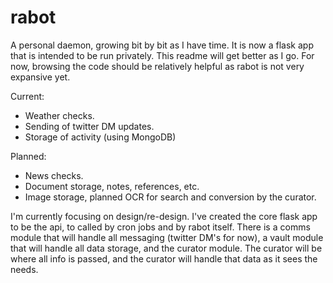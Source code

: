 # rabot
A personal daemon, growing bit by bit as I have time. It is now a flask app that is intended to be run privately.
This readme will get better as I go. For now, browsing the code should be relatively helpful as rabot is not very expansive yet.

Current:
* Weather checks.
* Sending of twitter DM updates.
* Storage of activity (using MongoDB)

Planned:
* News checks.
* Document storage, notes, references, etc.
* Image storage, planned OCR for search and conversion by the curator.

I'm currently focusing on design/re-design. I've created the core flask app to be the api, to called by cron jobs and by rabot itself. There is a comms module that will handle all messaging (twitter DM's for now), a vault module that will handle all data storage, and the curator module. The curator will be where all info is passed, and the curator will handle that data as it sees the needs.
